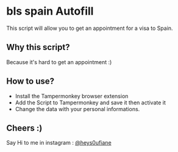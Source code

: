 # bls spain Autofill

This script will allow you to get an appointment for a visa to Spain.

## Why this script?

Because it's hard to get an appointment :)

## How to use?

- Install the Tampermonkey browser extension
- Add the Script to Tampermonkey and save it then activate it
- Change the data with your personal informations.

## Cheers :)

Say Hi to me in instagram : [@heys0ufiane](https://www.instagram.com/heys0ufiane)
